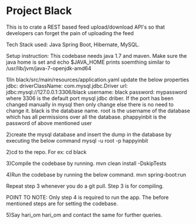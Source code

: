 # Project Black
This is to crate a REST based feed upload/download API's so that developers can forget the pain of uploading the feed

Tech Stack used: Java Spring Boot, Hibernate, MySQL.


Setup instruction:
This codebase needs java 1.7 and maven. Make sure the java home is set and echo $JAVA_HOME prints soemthing similar to /usr/lib/jvm/java-7-openjdk-amd64


1)In black/src/main/resources/application.yaml update the below properties
    jdbc:
        driverClassName: com.mysql.jdbc.Driver
        url: jdbc:mysql://127.0.0.1:3306/black
        username: black
        password: mypassword
    where
        3306  is the default port mysql jdbc driber. If the port has been changed manually in mysql then only change else there is no need to change it.
        black is the database name.
        root is the username of the database which has all permissions over all the database.
        phappyinbit is the password of above mentioned user


2)create the mysql database and insert the dump in the database by executing the below command
    mysql -u root -p happyinbit


2)cd to the repo. For ex: cd black


3)Compile the codebase by running.
    mvn clean install -DskipTests


4)Run the codebase by running the below command.
    mvn spring-boot:run


Repeat step 3 whenever you do a git pull. Step 3 is for compiling.

POINT TO NOTE: Only step 4 is required to run the app. The before mentioned steps are for setting the codebase.


5)Say hari_om hari_om and contact the same for further queries.




